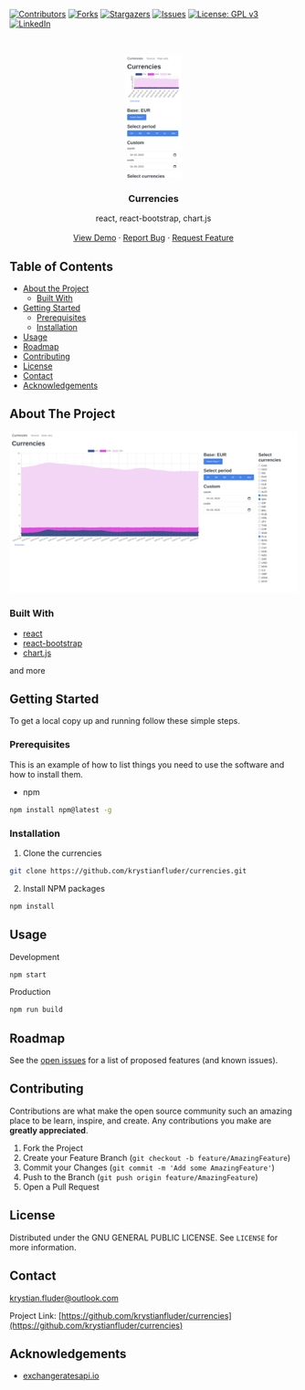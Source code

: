 [![Contributors][contributors-shield]][contributors-url]
[![Forks][forks-shield]][forks-url]
[![Stargazers][stars-shield]][stars-url]
[![Issues][issues-shield]][issues-url]
[![License: GPL v3](https://img.shields.io/badge/License-GPLv3-blue.svg)](https://github.com/krystianfluder/currencies/blob/master/LICENSE)
[![LinkedIn][linkedin-shield]][linkedin-url]

<!-- PROJECT LOGO -->
<br />
<p align="center">
  <a href="https://github.com/krystianfluder/currencies">
    <img src="ss/phone.png" alt="Logo" width="100">
  </a>

  <h3 align="center">Currencies</h3>

  <p align="center">
    react, react-bootstrap, chart.js
    <br />
    <br />
    <a href="https://krystianfluder.github.io/currencies/">View Demo</a>
    ·
    <a href="https://github.com/krystianfluder/chess/issues">Report Bug</a>
    ·
    <a href="https://github.com/krystianfluder/chess/issues">Request Feature</a>
  </p>
</p>

<!-- TABLE OF CONTENTS -->

## Table of Contents

- [About the Project](#about-the-project)
  - [Built With](#built-with)
- [Getting Started](#getting-started)
  - [Prerequisites](#prerequisites)
  - [Installation](#installation)
- [Usage](#usage)
- [Roadmap](#roadmap)
- [Contributing](#contributing)
- [License](#license)
- [Contact](#contact)
- [Acknowledgements](#acknowledgements)

<!-- ABOUT THE PROJECT -->

## About The Project

[![Product Name Screen Shot][product-screenshot]](https://github.com/krystianfluder/currencies)

### Built With

- [react](https://reactjs.org/)
- [react-bootstrap](https://react-bootstrap.github.io/)
- [chart.js](https://www.chartjs.org/)

and more

<!-- GETTING STARTED -->

## Getting Started

To get a local copy up and running follow these simple steps.

### Prerequisites

This is an example of how to list things you need to use the software and how to install them.

- npm

```sh
npm install npm@latest -g
```

### Installation

1. Clone the currencies

```sh
git clone https://github.com/krystianfluder/currencies.git
```

2. Install NPM packages

```sh
npm install
```

<!-- USAGE EXAMPLES -->

## Usage

Development

```sh
npm start
```

Production

```sh
npm run build
```

<!-- ROADMAP -->

## Roadmap

See the [open issues](https://github.com/krystianfluder/currencies/issues) for a list of proposed features (and known issues).

<!-- CONTRIBUTING -->

## Contributing

Contributions are what make the open source community such an amazing place to be learn, inspire, and create. Any contributions you make are **greatly appreciated**.

1. Fork the Project
2. Create your Feature Branch (`git checkout -b feature/AmazingFeature`)
3. Commit your Changes (`git commit -m 'Add some AmazingFeature'`)
4. Push to the Branch (`git push origin feature/AmazingFeature`)
5. Open a Pull Request

<!-- LICENSE -->

## License

Distributed under the GNU GENERAL PUBLIC LICENSE. See `LICENSE` for more information.

<!-- CONTACT -->

## Contact

krystian.fluder@outlook.com

Project Link: [https://github.com/krystianfluder/currencies](https://github.com/krystianfluder/currencies)

<!-- ACKNOWLEDGEMENTS -->

## Acknowledgements

- [exchangeratesapi.io](https://exchangeratesapi.io/)

<!-- MARKDOWN LINKS & IMAGES -->
<!-- https://www.markdownguide.org/basic-syntax/#reference-style-links -->

[contributors-shield]: https://img.shields.io/github/contributors/krystianfluder/currencies.svg?style=flat-square
[contributors-url]: https://github.com/krystianfluder/currencies/graphs/contributors
[forks-shield]: https://img.shields.io/github/forks/krystianfluder/currencies.svg?style=flat-square
[forks-url]: https://github.com/krystianfluder/currencies/network/members
[stars-shield]: https://img.shields.io/github/stars/krystianfluder/currencies.svg?style=flat-square
[stars-url]: https://github.com/krystianfluder/currencies/stargazers
[issues-shield]: https://img.shields.io/github/issues/krystianfluder/currencies.svg?style=flat-square
[issues-url]: https://github.com/krystianfluder/currencies/issues
[linkedin-shield]: https://img.shields.io/badge/-LinkedIn-black.svg?style=flat-square&logo=linkedin&colorB=555
[linkedin-url]: https://linkedin.com/in/krystianfluder
[product-screenshot]: ss/full.png
